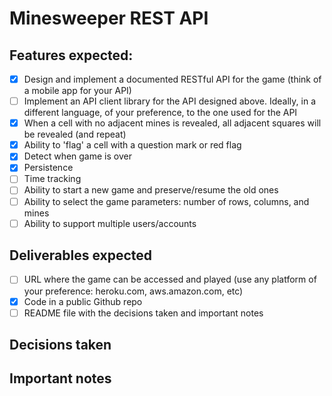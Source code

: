 # Minesweeper REST API

## Features expected:

- [x] Design and implement a documented RESTful API for the game (think of a mobile app for your API)
- [ ] Implement an API client library for the API designed above. Ideally, in a different language, of your preference, to the one used for the API
- [x] When a cell with no adjacent mines is revealed, all adjacent squares will be revealed (and repeat)
- [x] Ability to 'flag' a cell with a question mark or red flag
- [x] Detect when game is over
- [x] Persistence
- [ ] Time tracking
- [ ] Ability to start a new game and preserve/resume the old ones
- [ ] Ability to select the game parameters: number of rows, columns, and mines
- [ ] Ability to support multiple users/accounts

## Deliverables expected
- [ ] URL where the game can be accessed and played (use any platform of your preference: heroku.com, aws.amazon.com, etc)
- [x] Code in a public Github repo
- [ ] README file with the decisions taken and important notes

## Decisions taken

## Important notes
